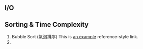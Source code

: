 ## I/O

## Sorting & Time Complexity
 1. Bubble Sort (氣泡排序) This is [an example][id] reference-style link.
 2. 
 
 
 
 
 
 
 
 
 
 
 
 
 
 
 
 
 
 
 
 
 
 
 
 
 
 
 
 
 
 
 
 
 
 
 
 
 
 
 
 
 
 [id]: https://github.com/goish135/Learning-note/預備知識 "here"
